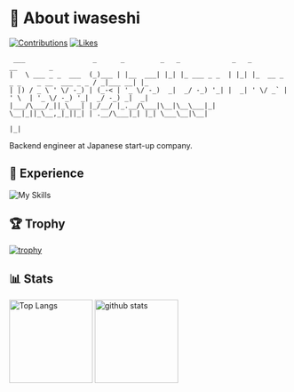 # :ghost: About iwaseshi

[![Contributions](https://badgen.org/img/qiita/470_aaa/contributions?style=plastic)](https://qiita.com/470_aaa) [![Likes](https://badgen.org/img/zenn/burizae/likes?style=plastic)](https://zenn.dev/burizae) 

```                
 ___                 _      _         _   _             _   _                               __        _   
|   \ ___ _ _  ___  (_)___ | |__  ___| |_| |_ ___ _ _  | |_| |_  __ _ _ _    _ __  ___ _ _ / _|___ __| |_ 
| |) / _ \ ' \/ -_) | (_-< | '_ \/ -_)  _|  _/ -_) '_| |  _| ' \/ _` | ' \  | '_ \/ -_) '_|  _/ -_) _|  _|
|___/\___/_||_\___| |_/__/ |_.__/\___|\__|\__\___|_|    \__|_||_\__,_|_||_| | .__/\___|_| |_| \___\__|\__|
                                                                            |_|                                                                                                                                       
```                                                                                                                           


Backend engineer at Japanese start-up company.

## :muscle: Experience


![My Skills](https://skillicons.dev/icons?i=go,java,kotlin,gradle,py,js,ts,nodejs,nextjs,angular,ktor,spring,html,css,gcp,aws,docker,kafka,mysql,jenkins,githubactions,github,gitlab,vscode,idea,&perline=7)

## 🏆 Trophy

[![trophy](https://github-profile-trophy.vercel.app/?username=iwaseshi&theme=onedark)](https://github.com/iwaseshi)

## 📊 Stats

<p align="left">
  <img alt="Top Langs" height="150px" src="https://github-readme-stats.vercel.app/api/top-langs/?username=iwaseshi&layout=compact&show_icons=true&theme=onedark" />
  <img alt="github stats" height="150px" src="https://github-readme-stats.vercel.app/api?username=iwaseshi&theme=onedark&show_icons=ture" />
</p>
